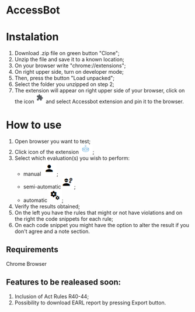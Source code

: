 # AccessBot 

# Instalation
<ol>
  <li> Download .zip file on green button "Clone";</li>
  <li> Unzip the file and save it to a known location;</li>
  <li> On your browser write "chrome://extensions";</li>
  <li> On right upper side, turn on developer mode;</li>
  <li> Then, press the button "Load unpacked";</li>
  <li> Select the folder you unzipped on step 2;</li>
  <li> The extension will appear on right upper side of your browser, click on the icon <img src="https://github.com/qualweb/AccessBot/blob/master/imgs%20README/puzzle%20chrome%20extension.PNG"> and select Accessbot extension and pin it to the browser.</li>
</ol>

# How to use
<ol>
  <li> Open browser you want to test;</li>
  <li> Click icon of the extension <img src="https://github.com/qualweb/AccessBot/blob/master/imgs%20README/icon%20accessbot%20extension.PNG">;</li>
  <li> Select which evaluation(s) you wish to perform:
    <ul>
      <li> manual <img src="https://github.com/qualweb/AccessBot/blob/master/imgs%20README/manual%20evaluation.PNG">;</li>
      <li> semi-automatic <img src="https://github.com/qualweb/AccessBot/blob/master/imgs%20README/semi-automatic%20evaluation%20icon.PNG">;</li>
      <li> automatic <img src="https://github.com/qualweb/AccessBot/blob/master/imgs%20README/automatic%20evaluation.PNG">;</li>
    </ul>
  </li>
  <li> Verify the results obtained;</li>
  <li> On the left you have the rules that might or not have violations and on the right the code snippets for each rule;</li>
  <li> On each code snippet you might have the option to alter the result if you don't agree and a note section.</li>
</ol>

## Requirements
Chrome Browser

## Features to be realeased soon:
1. Inclusion of Act Rules R40-44;
2. Possibility to download EARL report by pressing Export button.
